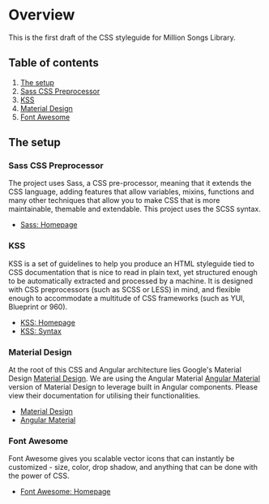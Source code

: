 # Overview
This is the first draft of the CSS styleguide for Million Songs Library.

## Table of contents

1. [The setup](#the-setup)
  1. [Sass CSS Preprocessor](#the-setup-sass-css-preprocessor)
  2. [KSS](#the-setup-kss)
  3. [Material Design](#the-setup-material)
  4. [Font Awesome](#the-setup-font-awesome)





<a name="the-setup"></a>
## The setup

<a name="the-setup-sass-css-preprocessor"></a>
### Sass CSS Preprocessor
The project uses Sass, a CSS pre-processor, meaning that it extends the CSS language, adding features that allow variables, mixins, functions and many other techniques that allow you to make CSS that is more maintainable, themable and extendable. This project uses the SCSS syntax.

- [Sass: Homepage](http://sass-lang.com)

<a name="the-setup-kss"></a>
### KSS
KSS is a set of guidelines to help you produce an HTML styleguide tied to CSS documentation that is nice to read in plain text, yet structured enough to be automatically extracted and processed by a machine. It is designed with CSS preprocessors (such as SCSS or LESS) in mind, and flexible enough to accommodate a multitude of CSS frameworks (such as YUI, Blueprint or 960).

- [KSS: Homepage](http://warpspire.com/kss/)
- [KSS: Syntax](http://warpspire.com/kss/syntax/)

<a name="the-setup-material"></a>
### Material Design
At the root of this CSS and Angular architecture lies Google's Material Design [Material Design](http://www.getmdl.io/). We are using the Angular Material [Angular Material](https://material.angularjs.org/latest/) version of Material Design to leverage built in Angular components. Please view their documentation for utilising their functionalities.

- [Material Design](http://www.getmdl.io/)
- [Angular Material](https://material.angularjs.org/latest/)

<a name="the-setup-font-awesome"></a>
### Font Awesome
Font Awesome gives you scalable vector icons that can instantly be customized - size, color, drop shadow, and anything that can be done with the power of CSS.

- [Font Awesome: Homepage](http://fortawesome.github.io/Font-Awesome/)